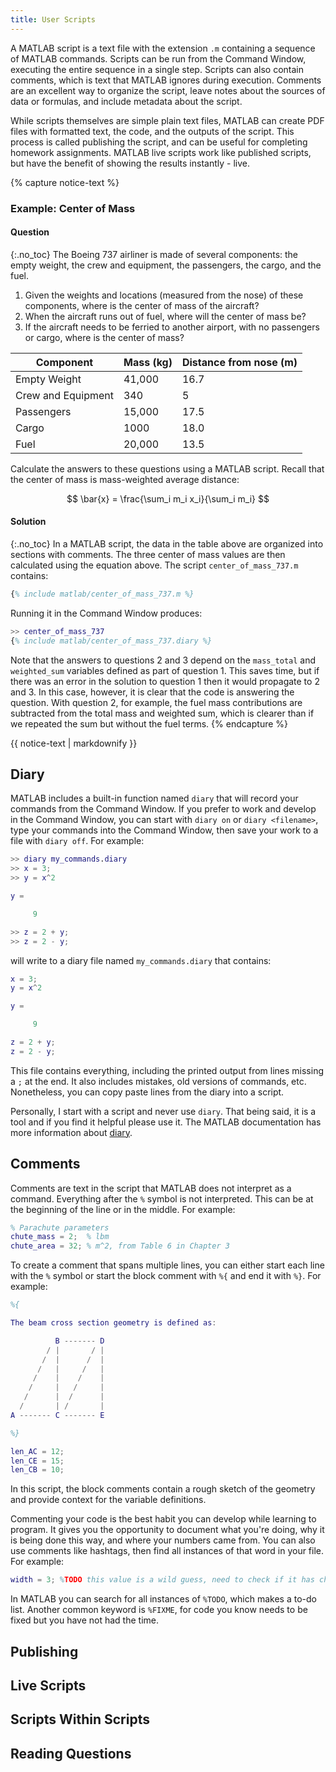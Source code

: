 ```yaml
---
title: User Scripts
---
```


A MATLAB script is a text file with the extension `.m` containing a sequence of MATLAB commands.
Scripts can be run from the Command Window, executing the entire sequence in a single step.
Scripts can also contain comments, which is text that MATLAB ignores during execution.
Comments are an excellent way to organize the script, leave notes about the sources of data or formulas, and include metadata about the script.

While scripts themselves are simple plain text files, MATLAB can create PDF files with formatted text, the code, and the outputs of the script.
This process is called publishing the script, and can be useful for completing homework assignments.
MATLAB live scripts work like published scripts, but have the benefit of showing the results instantly - live.

{% capture notice-text %}
### Example: Center of Mass
#### Question
{:.no_toc}
The Boeing 737 airliner is made of several components: the empty weight, the crew and equipment, the passengers, the cargo, and the fuel.

1. Given the weights and locations (measured from the nose) of these components, where is the center of mass of the aircraft?
2. When the aircraft runs out of fuel, where will the center of mass be?
3. If the aircraft needs to be ferried to another airport, with no passengers or cargo, where is the center of mass?

| Component             | Mass (kg) | Distance from nose (m)    |
|-----------------------|-----------|---------------------------|
| Empty Weight          | 41,000    | 16.7                      |
| Crew and Equipment    | 340       | 5                         |
| Passengers            | 15,000    | 17.5                      |
| Cargo                 | 1000      | 18.0                      |
| Fuel                  | 20,000    | 13.5                      |

Calculate the answers to these questions using a MATLAB script.
Recall that the center of mass is mass-weighted average distance:

$$ \bar{x} = \frac{\sum_i m_i x_i}{\sum_i m_i} $$


#### Solution
{:.no_toc}
In a MATLAB script, the data in the table above are organized into sections with comments.
The three center of mass values are then calculated using the equation above.
The script `center_of_mass_737.m` contains:

```matlab
{% include matlab/center_of_mass_737.m %}
```

Running it in the Command Window produces:

```matlab
>> center_of_mass_737
{% include matlab/center_of_mass_737.diary %}
```

Note that the answers to questions 2 and 3 depend on the `mass_total` and `weighted_sum` variables defined as part of question 1.
This saves time, but if there was an error in the solution to question 1 then it would propagate to 2 and 3.
In this case, however, it is clear that the code is answering the question.
With question 2, for example, the fuel mass contributions are subtracted from the total mass and weighted sum,
which is clearer than if we repeated the sum but without the fuel terms.
{% endcapture %}
<div class="notice--info">{{ notice-text | markdownify }}</div>

## Diary
MATLAB includes a built-in function named `diary` that will record your commands from the Command Window. 
If you prefer to work and develop in the Command Window, you can start with `diary on` or `diary <filename>`,
type your commands into the Command Window, then save your work to a file with `diary off`.
For example:

```matlab
>> diary my_commands.diary
>> x = 3;
>> y = x^2

y =

     9

>> z = 2 + y;
>> z = 2 - y;
```

will write to a diary file named `my_commands.diary` that contains:

```matlab
x = 3;
y = x^2

y =

     9

z = 2 + y;
z = 2 - y;
```
This file contains everything, including the printed output from lines missing a `;` at the end.
It also includes mistakes, old versions of commands, etc.
Nonetheless, you can copy paste lines from the diary into a script.

Personally, I start with a script and never use `diary`.
That being said, it is a tool and if you find it helpful please use it.
The MATLAB documentation has more information about [diary](https://www.mathworks.com/help/matlab/ref/diary.html).

## Comments
Comments are text in the script that MATLAB does not interpret as a command.
Everything after the `%` symbol is not interpreted.
This can be at the beginning of the line or in the middle.
For example:

```matlab
% Parachute parameters
chute_mass = 2;  % lbm
chute_area = 32; % m^2, from Table 6 in Chapter 3
```

To create a comment that spans multiple lines, you can either start each line with the `%` symbol or
start the block comment with `%{` and end it with `%}`.
For example:

```matlab
%{

The beam cross section geometry is defined as:

          B ------- D
        / |       / |
       /  |      /  |
      /   |     /   |
     /    |    /    |
    /     |   /     |
   /      |  /      |
  /       | /       |
A ------- C ------- E

%}

len_AC = 12;
len_CE = 15;
len_CB = 10;
```
In this script, the block comments contain a rough sketch of the geometry and provide context for the variable definitions.

Commenting your code is the best habit you can develop while learning to program.
It gives you the opportunity to document what you're doing, why it is being done this way, and where your numbers came from.
You can also use comments like hashtags, then find all instances of that word in your file.
For example:

```matlab
width = 3; %TODO this value is a wild guess, need to check if it has changed
```
In MATLAB you can search for all instances of `%TODO`, which makes a to-do list.
Another common keyword is `%FIXME`, for code you know needs to be fixed but you have not had the time.

## Publishing

## Live Scripts

## Scripts Within Scripts

## Reading Questions
